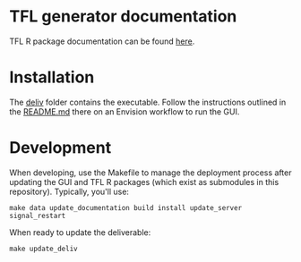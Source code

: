 # TFL generator documentation

TFL R package documentation can be found [here](https://metrumresearchgroup.github.io/TFL/).  

# Installation

The [deliv](https://github.com/metrumresearchgroup/TFLGenerator/tree/master/deliv) folder contains the executable.  Follow the instructions outlined in the [README.md](https://github.com/metrumresearchgroup/TFLGenerator/blob/master/deliv/README) there on an Envision workflow to run the GUI.  

# Development

When developing, use the Makefile to manage the deployment process after updating the GUI and TFL R packages (which exist as submodules in this repository).  Typically, you'll use:

`make data update_documentation build install update_server signal_restart`

When ready to update the deliverable:

`make update_deliv`

